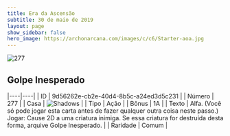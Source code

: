```yaml
---
title: Era da Ascensão
subtitle: 30 de maio de 2019
layout: page
show_sidebar: false
hero_image: https://archonarcana.com/images/c/c6/Starter-aoa.jpg
---
```


![277](https://cdn.keyforgegame.com/media/card_front/pt/435_277_MPJCG48GR44X_pt.png)

## Golpe Inesperado

|----|----|
| ID | 9d56262e-cb2e-40d4-8b5c-a24ed3d5c231 |
| Número | 277 |
| Casa | ![Shadows](https://archonarcana.com/images/thumb/e/ee/Shadows.png/22px-Shadows.png "Sombras") |
| Tipo | Ação |
| Bônus | 1A |
| Texto | Alfa. (Você só pode jogar esta carta  antes de fazer qualquer outra coisa  neste passo.) Jogar: Cause 2D a uma criatura inimiga. Se essa criatura for destruída desta forma, arquive Golpe Inesperado. |
| Raridade | Comum |
